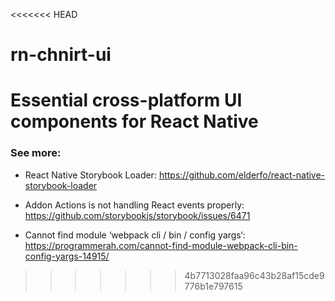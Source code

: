 <<<<<<< HEAD
# rn-chnirt-ui
Essential cross-platform UI components for React Native
=======
### See more:

- React Native Storybook Loader: https://github.com/elderfo/react-native-storybook-loader

- Addon Actions is not handling React events properly: https://github.com/storybookjs/storybook/issues/6471

- Cannot find module ‘webpack cli / bin / config yargs‘: https://programmerah.com/cannot-find-module-webpack-cli-bin-config-yargs-14915/
>>>>>>> 4b7713028faa96c43b28af15cde9776b1e797615
